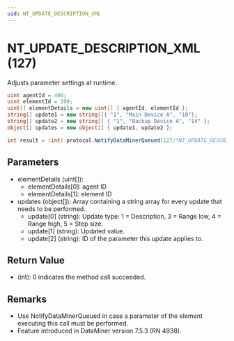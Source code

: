 ```yaml
---
uid: NT_UPDATE_DESCRIPTION_XML
---
```


# NT_UPDATE_DESCRIPTION_XML (127)

Adjusts parameter settings at runtime.

```csharp
uint agentId = 400;
uint elementId = 200;
uint[] elementDetails = new uint[] { agentId, elementId };
string[] update1 = new string[]{ "1", "Main Device A", "10"};
string[] update2 = new string[] { "1", "Backup Device A", "14" };
object[] updates = new object[] { update1, update2 };

int result = (int) protocol.NotifyDataMinerQueued(127/*NT_UPDATE_DESCRIPTION_XML */ , elementDetails, updates);
```

## Parameters

- elementDetails (uint[]):
  - elementDetails[0]: agent ID
  - elementDetails[1]: element ID
- updates (object[]): Array containing a string array for every update that needs to be performed.
  - update[0] (string): Update type: 1 = Description, 3 = Range low, 4 = Range high, 5 = Step size.
  - update[1] (string): Updated value.
  - update[2] (string): ID of the parameter this update applies to.

## Return Value

- (int): 0 indicates the method call succeeded.

## Remarks

- Use NotifyDataMinerQueued in case a parameter of the element executing this call must be performed.
- Feature introduced in DataMiner version 7.5.3 (RN 4938).
